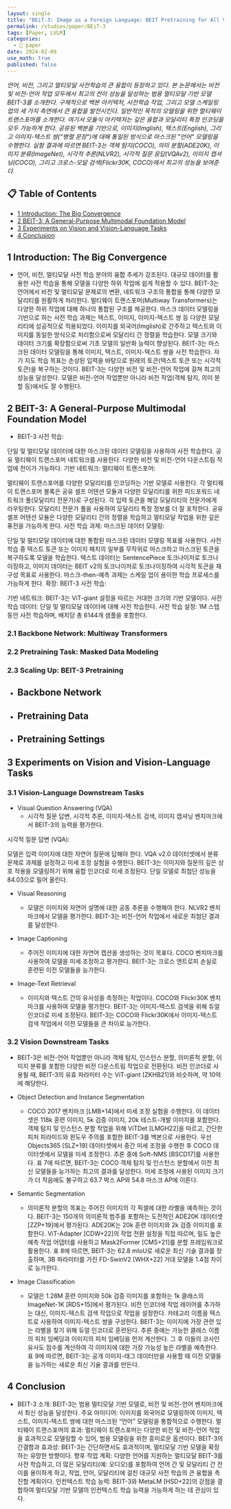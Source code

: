 ```yaml
---
layout: single
title: "BEiT-3: Image as a Foreign Language: BEIT Pretraining for All Vision and Vision-Language Tasks"
permalink: /studies/paper/BEiT-3
tags: [Paper, LVLM]
categories:
  - 📄 paper
date: 2024-02-09
use_math: true
published: false
---
```

*언어, 비전, 그리고 멀티모달 사전학습의 큰 융합이 등장하고 있다. 본 논문에서는 비전 및 비전-언어 작업 모두에서 최고의 전이 성능을 달성하는 범용 멀티모달 기반 모델 BEIT-3를 소개한다. 구체적으로 백본 아키텍처, 사전학습 작업, 그리고 모델 스케일링 업의 세 가지 측면에서 큰 융합을 발전시킨다. 일반적인 목적의 모델링을 위한 멀티웨이 트랜스포머를 소개한다. 여기서 모듈식 아키텍처는 깊은 융합과 모달리티 특정 인코딩을 모두 가능하게 한다. 공유된 백본을 기반으로, 이미지(Imglish), 텍스트(English), 그리고 이미지-텍스트 쌍("병렬 문장")에 대해 통일된 방식으로 마스크된 "언어" 모델링을 수행한다. 실험 결과에 따르면 BEIT-3는 객체 탐지(COCO), 의미 분할(ADE20K), 이미지 분류(ImageNet), 시각적 추론(NLVR2), 시각적 질문 응답(VQAv2), 이미지 캡셔닝(COCO), 그리고 크로스-모달 검색(Flickr30K, COCO)에서 최고의 성능을 보여준다.*

## 📋 Table of Contents

- [1 Introduction: The Big Convergence](#1-introduction-the-big-convergence)
- [2 BEIT-3: A General-Purpose Multimodal Foundation Model](#2-beit-3-a-general-purpose-multimodal-foundation-model)
- [3 Experiments on Vision and Vision-Language Tasks](#3-experiments-on-vision-and-vision-language-tasks)
- [4 Conclusion](#4-conclusion)

## 1 Introduction: The Big Convergence
- 언어, 비전, 멀티모달 사전 학습 분야의 융합 추세가 강조된다.
대규모 데이터를 활용한 사전 학습을 통해 모델을 다양한 하위 작업에 쉽게 적용할 수 있다.
BEIT-3는 언어에서 비전 및 멀티모달 문제로의 변환, 네트워크 구조의 통합을 통해 다양한 모달리티를 원활하게 처리한다.
멀티웨이 트랜스포머(Multiway Transformers)는 다양한 하위 작업에 대해 하나의 통합된 구조를 제공한다.
마스크 데이터 모델링을 기반으로 하는 사전 학습 과제는 텍스트, 이미지, 이미지-텍스트 쌍 등 다양한 모달리티에 성공적으로 적용되었다.
이미지를 외국어(Imglish)로 간주하고 텍스트와 이미지를 동일한 방식으로 처리함으로써 모달리티 간 정렬을 학습한다.
모델 크기와 데이터 크기를 확장함으로써 기초 모델의 일반화 능력이 향상된다.
BEIT-3는 마스크된 데이터 모델링을 통해 이미지, 텍스트, 이미지-텍스트 쌍을 사전 학습한다.
자기 지도 학습 목표는 손상된 입력을 바탕으로 원래의 토큰(텍스트 토큰 또는 시각적 토큰)을 복구하는 것이다.
BEIT-3는 다양한 비전 및 비전-언어 작업에 걸쳐 최고의 성능을 달성한다.
모델은 비전-언어 작업뿐만 아니라 비전 작업(객체 탐지, 의미 분할 등)에서도 잘 수행된다.

## 2 BEIT-3: A General-Purpose Multimodal Foundation Model
 - BEIT-3 사전 학습:

단일 및 멀티모달 데이터에 대한 마스크된 데이터 모델링을 사용하여 사전 학습한다.
공유 멀티웨이 트랜스포머 네트워크를 사용한다.
다양한 비전 및 비전-언어 다운스트림 작업에 전이가 가능하다.
기반 네트워크: 멀티웨이 트랜스포머:

멀티웨이 트랜스포머를 다양한 모달리티를 인코딩하는 기반 모델로 사용한다.
각 멀티웨이 트랜스포머 블록은 공유 셀프 어텐션 모듈과 다양한 모달리티를 위한 피드포워드 네트워크 풀(모달리티 전문가)로 구성된다.
각 입력 토큰을 해당 모달리티의 전문가에게 라우팅한다.
모달리티 전문가 풀을 사용하여 모달리티 특정 정보를 더 잘 포착한다.
공유 셀프 어텐션 모듈은 다양한 모달리티 간의 정렬을 학습하고 멀티모달 작업을 위한 깊은 퓨전을 가능하게 한다.
사전 학습 과제: 마스크된 데이터 모델링:

단일 및 멀티모달 데이터에 대한 통합된 마스크된 데이터 모델링 목표를 사용한다.
사전 학습 중 텍스트 토큰 또는 이미지 패치의 일부를 무작위로 마스크하고 마스크된 토큰을 복구하도록 모델을 학습한다.
텍스트 데이터는 SentencePiece 토크나이저로 토크나이징하고, 이미지 데이터는 BEIT v2의 토크나이저로 토크나이징하여 시각적 토큰을 재구성 목표로 사용한다.
마스크-then-예측 과제는 스케일 업이 용이한 학습 프로세스를 가능하게 한다.
확장: BEIT-3 사전 학습:

기반 네트워크: BEIT-3는 ViT-giant 설정을 따르는 거대한 크기의 기반 모델이다.
사전 학습 데이터: 단일 및 멀티모달 데이터에 대해 사전 학습한다.
사전 학습 설정: 1M 스텝 동안 사전 학습하며, 배치당 총 6144개 샘플을 포함한다.

### 2.1 Backbone Network: Multiway Transformers

### 2.2 Pretraining Task: Masked Data Modeling

### 2.3 Scaling Up: BEIT-3 Pretraining
- Backbone Network
   - 

- Pretraining Data
   - 

- Pretraining Settings
   - 

## 3 Experiments on Vision and Vision-Language Tasks
### 3.1 Vision-Language Downstream Tasks
- Visual Question Answering (VQA)
   - 시각적 질문 답변, 시각적 추론, 이미지-텍스트 검색, 이미지 캡셔닝 벤치마크에서 BEIT-3의 능력을 평가한다.

시각적 질문 답변 (VQA):

모델은 입력 이미지에 대한 자연어 질문에 답해야 한다.
VQA v2.0 데이터셋에서 분류 문제로 과제를 설정하고 미세 조정 실험을 수행한다.
BEIT-3는 이미지와 질문의 깊은 상호 작용을 모델링하기 위해 융합 인코더로 미세 조정된다.
단일 모델로 최첨단 성능을 84.03으로 밀어 올린다.

- Visual Reasoning
   - 모델은 이미지와 자연어 설명에 대한 공동 추론을 수행해야 한다.
NLVR2 벤치마크에서 모델을 평가한다.
BEIT-3는 비전-언어 작업에서 새로운 최첨단 결과를 달성한다.

- Image Captioning
   - 주어진 이미지에 대한 자연어 캡션을 생성하는 것이 목표다.
COCO 벤치마크를 사용하여 모델을 미세 조정하고 평가한다.
BEIT-3는 크로스 엔트로피 손실로 훈련된 이전 모델들을 능가한다.

- Image-Text Retrieval
   - 이미지와 텍스트 간의 유사성을 측정하는 작업이다.
COCO와 Flickr30K 벤치마크를 사용하여 모델을 평가한다.
BEIT-3는 이미지-텍스트 검색을 위해 듀얼 인코더로 미세 조정된다.
BEIT-3는 COCO와 Flickr30K에서 이미지-텍스트 검색 작업에서 이전 모델들을 큰 차이로 능가한다.

### 3.2 Vision Downstream Tasks
- BEIT-3은 비전-언어 작업뿐만 아니라 객체 탐지, 인스턴스 분할, 의미론적 분할, 이미지 분류를 포함한 다양한 비전 다운스트림 작업으로 전환된다.
비전 인코더로 사용될 때, BEIT-3의 유효 파라미터 수는 ViT-giant [ZKHB21]와 비슷하며, 약 10억에 해당한다.

- Object Detection and Instance Segmentation
   - COCO 2017 벤치마크 [LMB+14]에서 미세 조정 실험을 수행한다. 이 데이터셋은 118k 훈련 이미지, 5k 검증 이미지, 20k 테스트-개발 이미지를 포함한다.
객체 탐지 및 인스턴스 분할 작업을 위해 ViTDet [LMGH22]을 따르고, 간단한 피처 피라미드와 윈도우 주의를 포함한 BEIT-3를 백본으로 사용한다.
우선 Objects365 [SLZ+19] 데이터셋에서 중간 미세 조정을 수행한 후 COCO 데이터셋에서 모델을 미세 조정한다.
추론 중에 Soft-NMS [BSCD17]를 사용한다.
표 7에 따르면, BEIT-3는 COCO 객체 탐지 및 인스턴스 분할에서 이전 최신 모델들을 능가하는 최고의 결과를 달성한다. 미세 조정에 사용된 이미지 크기가 더 작음에도 불구하고 63.7 박스 AP와 54.8 마스크 AP에 이른다.

- Semantic Segmentation
   - 의미론적 분할의 목표는 주어진 이미지의 각 픽셀에 대한 라벨을 예측하는 것이다.
BEIT-3는 150개의 의미론적 범주를 포함하는 도전적인 ADE20K 데이터셋 [ZZP+19]에서 평가된다.
ADE20K는 20k 훈련 이미지와 2k 검증 이미지를 포함한다.
ViT-Adapter [CDW+22]의 작업 전환 설정을 직접 따르며, 밀도 높은 예측 작업 어댑터를 사용하고 Mask2Former [CMS+21]를 분할 프레임워크로 활용한다.
표 8에 따르면, BEIT-3는 62.8 mIoU로 새로운 최신 기술 결과를 창출하며, 3B 파라미터를 가진 FD-SwinV2 [WHX+22] 거대 모델을 1.4점 차이로 능가한다.

- Image Classification
   - 모델은 1.28M 훈련 이미지와 50k 검증 이미지를 포함하는 1k 클래스의 ImageNet-1K [RDS+15]에서 평가된다.
비전 인코더에 작업 레이어를 추가하는 대신, 이미지-텍스트 검색 작업으로 작업을 설정한다.
카테고리 이름을 텍스트로 사용하여 이미지-텍스트 쌍을 구성한다.
BEIT-3는 이미지에 가장 관련 있는 라벨을 찾기 위해 듀얼 인코더로 훈련된다.
추론 중에는 가능한 클래스 이름의 피처 임베딩과 이미지의 피처 임베딩을 먼저 계산한다.
그 후 이들의 코사인 유사도 점수를 계산하여 각 이미지에 대한 가장 가능성 높은 라벨을 예측한다.
표 9에 따르면, BEIT-3는 공개 이미지-태그 데이터만을 사용할 때 이전 모델들을 능가하는 새로운 최신 기술 결과를 만든다.

## 4 Conclusion
- BEIT-3 소개: BEIT-3는 범용 멀티모달 기반 모델로, 비전 및 비전-언어 벤치마크에서 최신 성능을 달성한다.
주요 아이디어: 이미지를 외국어로 모델링하여 이미지, 텍스트, 이미지-텍스트 쌍에 대한 마스크된 “언어” 모델링을 통합적으로 수행한다.
멀티웨이 트랜스포머의 효과: 멀티웨이 트랜스포머는 다양한 비전 및 비전-언어 작업을 효과적으로 모델링할 수 있어, 범용 모델링을 위한 흥미로운 옵션이다.
BEIT-3의 간결함과 효과성: BEIT-3는 간단하면서도 효과적이며, 멀티모달 기반 모델을 확장하는 유망한 방향이다.
향후 작업 계획: 다양한 언어를 지원하는 멀티모달 BEIT-3를 사전 학습하고, 더 많은 모달리티(예: 오디오)를 포함하여 언어 간 및 모달리티 간 전이를 용이하게 하고, 작업, 언어, 모달리티에 걸친 대규모 사전 학습의 큰 융합을 촉진할 계획이다.
인컨텍스트 학습 능력: BEIT-3와 MetaLM [HSD+22]의 강점을 결합하여 멀티모달 기반 모델의 인컨텍스트 학습 능력을 가능하게 하는 데 관심이 있다.